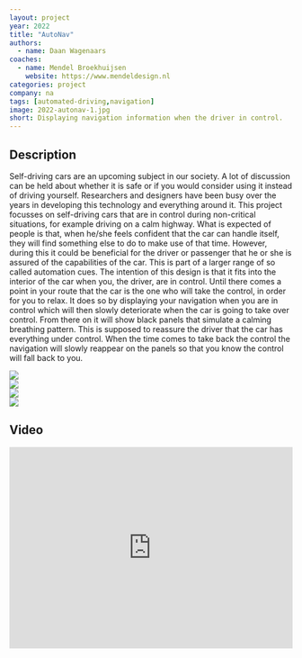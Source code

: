 ```yaml
---
layout: project
year: 2022
title: "AutoNav"
authors:
  - name: Daan Wagenaars
coaches:
  - name: Mendel Broekhuijsen
    website: https://www.mendeldesign.nl
categories: project
company: na
tags: [automated-driving,navigation]
image: 2022-autonav-1.jpg
short: Displaying navigation information when the driver in control. 
---
```


## Description
Self-driving cars are an upcoming subject in our society. A lot of discussion can be held about whether it is safe or if you would consider using it instead of driving yourself. Researchers and designers have been busy over the years in developing this technology and everything around it. This project focusses on self-driving cars that are in control during non-critical situations, for example driving on a calm highway. What is expected of people is that, when he/she feels confident that the car can handle itself, they will find something else to do to make use of that time. However, during this it could be beneficial for the driver or passenger that he or she is assured of the capabilities of the car. This is part of a larger range of so called automation cues. The intention of this design is that it fits into the interior of the car when you, the driver, are in control. Until there comes a point in your route that the car is the one who will take the control, in order for you to relax. It does so by displaying your navigation when you are in control which will then slowly deteriorate when the car is going to take over control. From there on it will show black panels that simulate a calming breathing pattern. This is supposed to reassure the driver that the car has everything under control. When the time comes to take back the control the navigation will slowly reappear on the panels so that you know the control will fall back to you.

<div class="project-image">
  <img src="/assets/img/2022-autonav-2.jpg">
</div>
<div class="project-image">
  <img src="/assets/img/2022-autonav-3.jpg">
</div>
<div class="project-image">
  <img src="/assets/img/2022-autonav-4.jpg">
</div>
<div class="project-image">
  <img src="/assets/img/2022-autonav-5.jpg">
</div>

## Video
<iframe style="display:inline-block; border:0px solid #FFF; width: 100%; height: 358px" src="https://www.youtube.com/embed/VfCmXVHG7lI?playlist=VfCmXVHG7lI&loop=1&autoplay=1&mute=1" frameborder="0" allowfullscreen></iframe>
